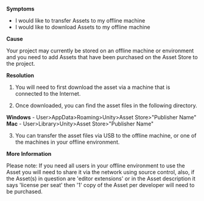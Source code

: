 

**Symptoms**


- I would like to transfer Assets to my offline machine
- I would like to download Assets to my offline machine



**Cause**



Your project may currently be stored on an offline machine or environment and you need to add Assets that have been purchased on the Asset Store to the project.



**Resolution**



1. You will need to first download the asset via a machine that is connected to the Internet.



2. Once downloaded, you can find the asset files in the following directory.



**Windows**  - User>AppData>Roaming>Unity>Asset Store>"Publisher Name"
**Mac**  - User>Library>Unity>Asset Store>"Publisher Name"



3. You can transfer the asset files via USB to the offline machine, or one of the machines in your offline environment.



**More Information**



Please note: If you need all users in your offline environment to use the Asset you will need to share it via the network using source control, also, if the Asset(s) in question are 'editor extensions' or in the Asset description it says 'license per seat' then '1' copy of the Asset per developer will need to be purchased.

